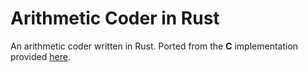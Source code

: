 # Arithmetic Coder in Rust

An arithmetic coder written in Rust. Ported from the **C** implementation
provided
[here](https://web.stanford.edu/class/ee398a/handouts/papers/WittenACM87ArithmCoding.pdf).
